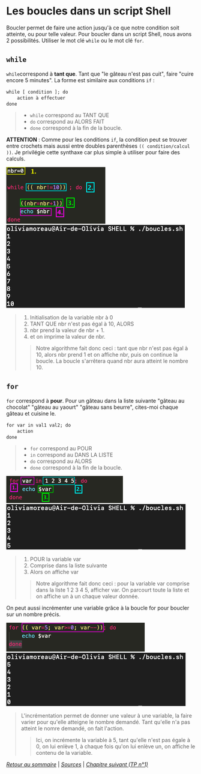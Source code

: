# Les boucles dans un script Shell

Boucler permet de faire une action jusqu'à ce que notre condition soit atteinte, ou pour telle valeur. Pour boucler dans un script Shell, nous avons 2 possibilités. Utiliser le mot clé ` while ` ou le mot clé ` for `. 

## ` while `

` while `correspond à **tant que**. Tant que "le gâteau n'est pas cuit", faire "cuire encore 5 minutes". La forme est similaire aux conditions ` if ` :

    while [ condition ]; do
        action à effectuer
    done
> * ` while ` correspond au TANT QUE
> * ` do ` correspond au ALORS FAIT
> * ` done ` correspond à la fin de la boucle.

**ATTENTION** : Comme pour les conditions ` if `, la condition peut se trouver entre crochets mais aussi entre doubles parenthèses `(( condition/calcul ))`. Je privilégie cette synthaxe car plus simple à utiliser pour faire des calculs.

![boucle1](../img/boucle1.png) ![boucle2](../img/boucle2.png)

> 1. Initialisation de la variable nbr à 0 
> 2. TANT QUE nbr n'est pas égal à 10, ALORS
> 3. nbr prend la valeur de nbr + 1.
> 4. et on imprime la valeur de nbr.
>> Notre algorithme fait donc ceci : tant que nbr n'est pas égal à 10, alors nbr prend 1 et on affiche nbr, puis on continue la boucle. La boucle s'arrêtera quand nbr aura atteint le nombre 10.

## `for`

`for` correspond à **pour**. Pour un gâteau dans la liste suivante "gâteau au chocolat" "gâteau au yaourt" "gâteau sans beurre", cites-moi chaque gâteau et cuisine le. 

    for var in val1 val2; do
        action
    done
> * ` for ` correspond au POUR
> * `in` correspond au DANS LA LISTE
> * ` do ` correspond au ALORS
> * ` done ` correspond à la fin de la boucle.

![for1](../img/for1.png) ![for2](../img/for2.png)

> 1. POUR la variable var
> 2. Comprise dans la liste suivante
> 3. Alors on affiche var
>> Notre algorithme fait donc ceci : pour la variable var comprise dans la liste 1 2 3 4 5, afficher var. On parcourt toute la liste et on affiche un à un chaque valeur donnée.

On peut aussi incrémenter une variable grâce à la boucle for pour boucler sur un nombre précis.

![for3](../img/for3.png) ![for4](../img/for4.png)
> L'incrémentation permet de donner une valeur à une variable, la faire varier pour qu'elle atteigne le nombre demandé. Tant qu'elle n'a pas atteint le nomre demandé, on fait l'action. 
>> Ici, on incrémente la variable à 5, tant qu'elle n'est pas égale à 0, on lui enlève 1, à chaque fois qu'on lui enlève un, on affiche le contenu de la variable.

*[Retour au sommaire](../README.md)* | 
*[Sources](./sources.md)* | *[Chapitre suivant (TP n°1)](../TP/TP1.md)*